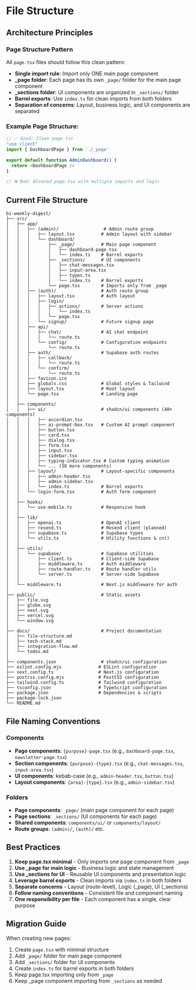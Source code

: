 # File Structure

## Architecture Principles

### Page Structure Pattern
All `page.tsx` files should follow this clean pattern:
- **Single import rule**: Import only ONE main page component
- **_page folder**: Each page has its own `_page/` folder for the main page component
- **_sections folder**: UI components are organized in `_sections/` folder
- **Barrel exports**: Use `index.ts` for clean imports from both folders
- **Separation of concerns**: Layout, business logic, and UI components are separated

### Example Page Structure:
```typescript
// ✅ Good: Clean page.tsx
"use client"
import { DashboardPage } from './_page'

export default function AdminDashboard() {
  return <DashboardPage />
}

// ❌ Bad: Bloated page.tsx with multiple imports and logic
```

## Current File Structure

```
bi-weekly-digest/
├── src/
│   ├── app/
│   │   ├── (admin)/                 # Admin route group
│   │   │   ├── layout.tsx          # Admin layout with sidebar
│   │   │   └── dashboard/
│   │   │       ├── _page/          # Main page component
│   │   │       │   ├── dashboard-page.tsx
│   │   │       │   └── index.ts    # Barrel exports
│   │   │       ├── _sections/      # UI components
│   │   │       │   ├── chat-messages.tsx
│   │   │       │   ├── input-area.tsx
│   │   │       │   ├── types.ts
│   │   │       │   └── index.ts    # Barrel exports
│   │   │       └── page.tsx        # Imports only from _page
│   │   ├── (auth)/                 # Auth route group
│   │   │   ├── layout.tsx          # Auth layout
│   │   │   ├── login/
│   │   │   │   ├── actions/        # Server actions
│   │   │   │   │   └── index.ts
│   │   │   │   └── page.tsx
│   │   │   └── signup/             # Future signup page
│   │   ├── api/
│   │   │   ├── chat/               # AI chat endpoint
│   │   │   │   └── route.ts
│   │   │   └── config/             # Configuration endpoints
│   │   │       └── route.ts
│   │   ├── auth/                   # Supabase auth routes
│   │   │   ├── callback/
│   │   │   │   └── route.ts
│   │   │   └── confirm/
│   │   │       └── route.ts
│   │   ├── favicon.ico
│   │   ├── globals.css             # Global styles & Tailwind
│   │   ├── layout.tsx              # Root layout
│   │   └── page.tsx                # Landing page
│   │
│   ├── components/
│   │   ├── ui/                     # shadcn/ui components (40+ components)
│   │   │   ├── accordion.tsx
│   │   │   ├── ai-prompt-box.tsx   # Custom AI prompt component
│   │   │   ├── button.tsx
│   │   │   ├── card.tsx
│   │   │   ├── dialog.tsx
│   │   │   ├── form.tsx
│   │   │   ├── input.tsx
│   │   │   ├── sidebar.tsx
│   │   │   ├── typing-indicator.tsx # Custom typing animation
│   │   │   └── ... (38 more components)
│   │   ├── layout/                 # Layout-specific components
│   │   │   ├── admin-header.tsx
│   │   │   ├── admin-sidebar.tsx
│   │   │   └── index.ts            # Barrel exports
│   │   └── login-form.tsx          # Auth form component
│   │
│   ├── hooks/
│   │   └── use-mobile.ts           # Responsive hook
│   │
│   ├── lib/
│   │   ├── openai.ts               # OpenAI client
│   │   ├── resend.ts               # Resend client (planned)
│   │   ├── supabase.ts             # Supabase types
│   │   └── utils.ts                # Utility functions & cn()
│   │
│   ├── utils/
│   │   └── supabase/               # Supabase utilities
│   │       ├── client.ts           # Client-side Supabase
│   │       ├── middleware.ts       # Auth middleware
│   │       ├── route-handler.ts    # Route handler utils
│   │       └── server.ts           # Server-side Supabase
│   │
│   └── middleware.ts               # Next.js middleware for auth
│
├── public/                         # Static assets
│   ├── file.svg
│   ├── globe.svg
│   ├── next.svg
│   ├── vercel.svg
│   └── window.svg
│
├── docs/                           # Project documentation
│   ├── file-structure.md
│   ├── tech-stack.md
│   ├── integration-flow.md
│   └── todos.md
│
├── components.json                 # shadcn/ui configuration
├── eslint.config.mjs              # ESLint configuration
├── next.config.ts                 # Next.js configuration
├── postcss.config.mjs             # PostCSS configuration
├── tailwind.config.ts             # Tailwind configuration
├── tsconfig.json                  # TypeScript configuration
├── package.json                   # Dependencies & scripts
├── package-lock.json
└── README.md
```

## File Naming Conventions

### Components
- **Page components**: `{purpose}-page.tsx` (e.g., `dashboard-page.tsx`, `newsletter-page.tsx`)
- **Section components**: `{purpose}-{type}.tsx` (e.g., `chat-messages.tsx`, `input-area.tsx`)
- **UI components**: kebab-case (e.g., `admin-header.tsx`, `button.tsx`)
- **Layout components**: `{area}-{type}.tsx` (e.g., `admin-sidebar.tsx`)

### Folders
- **Page components**: `_page/` (main page component for each page)
- **Page sections**: `_sections/` (UI components for each page)
- **Shared components**: `components/ui/` or `components/layout/`
- **Route groups**: `(admin)/`, `(auth)/` etc.

## Best Practices

1. **Keep page.tsx minimal** - Only imports one page component from `_page`
2. **Use _page for main logic** - Business logic and state management
3. **Use _sections for UI** - Reusable UI components and presentation logic
4. **Leverage barrel exports** - Clean imports via `index.ts` in both folders
5. **Separate concerns** - Layout (route-level), Logic (_page), UI (_sections)
6. **Follow naming conventions** - Consistent file and component naming
7. **One responsibility per file** - Each component has a single, clear purpose

## Migration Guide

When creating new pages:
1. Create `page.tsx` with minimal structure
2. Add `_page/` folder for main page component
3. Add `_sections/` folder for UI components
4. Create `index.ts` for barrel exports in both folders
5. Keep page.tsx importing only from `_page`
6. Keep _page component importing from `_sections` as needed
